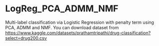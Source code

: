 # LogReg_PCA_ADMM_NMF
Multi-label classification via Logistic Regression with penalty term using PCA, ADMM and NMF.
You can download dataset from https://www.kaggle.com/datasets/prathamtripathi/drug-classification?select=drug200.csv 
